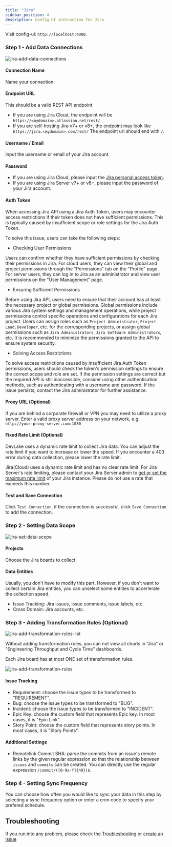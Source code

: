 ```yaml
---
title: "Jira"
sidebar_position: 4
description: Config UI instruction for Jira
---
```


Visit config-ui: `http://localhost:4000`.

### Step 1 - Add Data Connections

![jira-add-data-connections](/img/ConfigUI/jira-add-data-connections.png)

#### Connection Name

Name your connection.

#### Endpoint URL

This should be a valid REST API endpoint

- If you are using Jira Cloud, the endpoint will be `https://<mydomain>.atlassian.net/rest/`
- If you are self-hosting Jira v7+ or v8+, the endpoint may look like `https://jira.<mydomain>.com/rest/`
  The endpoint url should end with `/`.

#### Username / Email

Input the username or email of your Jira account.

#### Password

- If you are using Jira Cloud, please input the [Jira personal access token](https://confluence.atlassian.com/enterprise/using-personal-access-tokens-1026032365.html).
- If you are using Jira Server v7+ or v8+, please input the password of your Jira account.

#### Auth Token

When accessing Jira API using a Jira Auth Token, users may encounter access restrictions if their token does not have sufficient permissions. This is typically caused by insufficient scope or role settings for the Jira Auth Token.

To solve this issue, users can take the following steps:

- Checking User Permissions

Users can confirm whether they have sufficient permissions by checking their permissions in Jira. For cloud users, they can view their global and project permissions through the "Permissions" tab on the "Profile" page. For server users, they can log in to Jira as an administrator and view user permissions on the "User Management" page.

- Ensuring Sufficient Permissions

Before using Jira API, users need to ensure that their account has at least the necessary project or global permissions. Global permissions include various Jira system settings and management operations, while project permissions control specific operations and configurations for each Jira project. Users can assign roles such as `Project Administrator`, `Project Lead`, `Developer`, etc. for the corresponding projects, or assign global permissions such as `Jira Administrators`, `Jira Software Administrators`, etc. It is recommended to minimize the permissions granted to the API to ensure system security.

- Solving Access Restrictions

To solve access restrictions caused by insufficient Jira Auth Token permissions, users should check the token's permission settings to ensure the correct scope and role are set. If the permission settings are correct but the required API is still inaccessible, consider using other authentication methods, such as authenticating with a username and password. If the issue persists, contact the Jira administrator for further assistance.

#### Proxy URL (Optional)

If you are behind a corporate firewall or VPN you may need to utilize a proxy server. Enter a valid proxy server address on your network, e.g. `http://your-proxy-server.com:1080`

#### Fixed Rate Limit (Optional)

DevLake uses a dynamic rate limit to collect Jira data. You can adjust the rate limit if you want to increase or lower the speed. If you encounter a 403 error during data collection, please lower the rate limit.

Jira(Cloud) uses a dynamic rate limit and has no clear rate limit. For Jira Server's rate limiting, please contact your Jira Server admin to [get or set the maximum rate limit](https://repository.prace-ri.eu/git/help/security/rate_limits.md) of your Jira instance. Please do not use a rate that exceeds this number.

#### Test and Save Connection

Click `Test Connection`, if the connection is successful, click `Save Connection` to add the connection.

### Step 2 - Setting Data Scope

![jira-set-data-scope](/img/ConfigUI/jira-set-data-scope.png)

#### Projects

Choose the Jira boards to collect.

#### Data Entities

Usually, you don't have to modify this part. However, if you don't want to collect certain Jira entities, you can unselect some entities to accerlerate the collection speed.

- Issue Tracking: Jira issues, issue comments, issue labels, etc.
- Cross Domain: Jira accounts, etc.

### Step 3 - Adding Transformation Rules (Optional)

![jira-add-transformation-rules-list](/img/ConfigUI/jira-add-transformation-rules-list.png)

Without adding transformation rules, you can not view all charts in "Jira" or "Engineering Throughput and Cycle Time" dashboards.<br/>

Each Jira board has at most ONE set of transformation rules.

![jira-add-transformation-rules](/img/ConfigUI/jira-add-transformation-rules.png)

#### Issue Tracking

- Requirement: choose the issue types to be transformed to "REQUIREMENT".
- Bug: choose the issue types to be transformed to "BUG".
- Incident: choose the issue types to be transformed to "INCIDENT".
- Epic Key: choose the custom field that represents Epic key. In most cases, it is "Epic Link".
- Story Point: choose the custom field that represents story points. In most cases, it is "Story Points".

#### Additional Settings

- Remotelink Commit SHA: parse the commits from an issue's remote links by the given regular expression so that the relationship between `issues` and `commits` can be created. You can directly use the regular expression `/commit/([0-9a-f]{40})$`.

### Step 4 - Setting Sync Frequency

You can choose how often you would like to sync your data in this step by selecting a sync frequency option or enter a cron code to specify your prefered schedule.

## Troubleshooting

If you run into any problem, please check the [Troubleshooting](/Troubleshooting/Configuration.md) or [create an issue](https://github.com/apache/incubator-devlake/issues)
